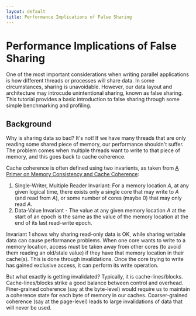 ```yaml
---
layout: default
title: Performance Implications of False Sharing
---
```


# Performance Implications of False Sharing

One of the most important considerations when writing parallel applications is how different threads or processes will share data. In some circumstances, sharing is unavoidable. However, our data layout and architecture may introcude unintentional sharing, known as false sharing. This tutorial provides a basic introduction to false sharing through some simple benchmarking and profiling.

## Background
Why is sharing data so bad? It's not! If we have many threads that are only reading some shared piece of memory, our performance shouldn't suffer. The problem comes when multiple threads want to write to that piece of memory, and this goes back to cache coherence.

Cache coherence is often defined using two invarients, as taken from [A Primer on Memory Consistency and Cache Coherence](https://www.morganclaypool.com/doi/abs/10.2200/S00346ED1V01Y201104CAC016):
1. Single-Writer, Multiple Reader Invariant: For a memory location *A*, at any given logical time, there exists only a single core that may write to *A* (and read from *A*), or some number of cores (maybe 0) that may only read *A*.
2. Data-Value Invariant - The value at any given memory location *A* at the start of an epoch is the same as the value of the memory location at the end of its last read-write epoch.

Invariant 1 shows why sharing read-only data is OK, while sharing writable data can cause performance problems. When one core wants to write to a memory location, access must be taken away from other cores (to avoid them reading an old/stale value) if they have that memory location in their cache(s). This is done through invalidations. Once the core trying to write has gained exclusive access, it can perform its write operation.

But what exactly is getting invalidated? Typically, it is cache-lines/blocks. Cache-lines/blocks strike a good balance between control and overhead. Finer-grained coherence (say at the byte-level) would require us to maintain a coherence state for each byte of memory in our caches. Coarser-grained coherence (say at the page-level) leads to large invalidations of data that will never be used.

